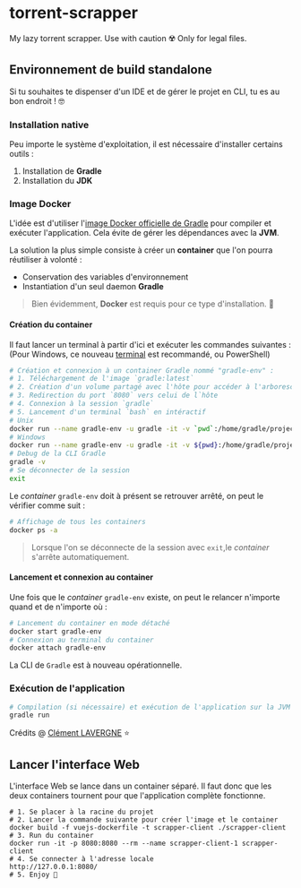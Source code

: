# torrent-scrapper
My lazy torrent scrapper. Use with caution ☢️ Only for legal files.

## Environnement de build standalone

Si tu souhaites te dispenser d'un IDE et de gérer le projet en CLI, tu es au bon endroit ! 🤓

### Installation native

Peu importe le système d'exploitation, il est nécessaire d'installer certains outils :

1. Installation de **Gradle**
2. Installation du **JDK**

### Image Docker

L'idée est d'utiliser l'[image Docker officielle de Gradle](https://hub.docker.com/_/gradle) pour compiler et exécuter l'application.
Cela évite de gérer les dépendances avec la **JVM**.

La solution la plus simple consiste à créer un **container** que l'on pourra réutiliser à volonté :

* Conservation des variables d'environnement
* Instantiation d'un seul daemon **Gradle**

> Bien évidemment, **Docker** est requis pour ce type d'installation. 🤠

#### Création du container

Il faut lancer un terminal à partir d'ici et exécuter les commandes suivantes :
(Pour Windows, ce nouveau [terminal](https://github.com/Microsoft/Terminal) est recommandé, ou PowerShell)

```bash
# Création et connexion à un container Gradle nommé "gradle-env" :
# 1. Téléchargement de l'image `gradle:latest`
# 2. Création d'un volume partagé avec l'hôte pour accéder à l'arborescence du projet
# 3. Redirection du port `8080` vers celui de l`hôte
# 4. Connexion à la session `gradle`
# 5. Lancement d'un terminal `bash` en intéractif
# Unix
docker run --name gradle-env -u gradle -it -v `pwd`:/home/gradle/project -w /home/gradle/project -p 8080:8080 gradle bash
# Windows
docker run --name gradle-env -u gradle -it -v ${pwd}:/home/gradle/project -w /home/gradle/project -p 8080:8080 gradle bash
# Debug de la CLI Gradle
gradle -v
# Se déconnecter de la session
exit
```

Le *container* `gradle-env` doit à présent se retrouver arrêté, on peut le vérifier comme suit :

```bash
# Affichage de tous les containers
docker ps -a
```

> Lorsque l'on se déconnecte de la session avec `exit`,le *container* s'arrête automatiquement.

#### Lancement et connexion au container

Une fois que le *container* `gradle-env` existe, on peut le relancer n'importe quand et de n'importe où :

```bash
# Lancement du container en mode détaché
docker start gradle-env
# Connexion au terminal du container
docker attach gradle-env
```

La CLI de `Gradle` est à nouveau opérationnelle.

### Exécution de l'application

```bash
# Compilation (si nécessaire) et exécution de l'application sur la JVM
gradle run
```

Crédits @ [Clément LAVERGNE](https://github.com/ClementLavergne) ⭐️

## Lancer l'interface Web

L'interface Web se lance dans un container séparé. Il faut donc que les deux containers tournent pour que l'application complète fonctionne.

```shell
# 1. Se placer à la racine du projet
# 2. Lancer la commande suivante pour créer l'image et le container
docker build -f vuejs-dockerfile -t scrapper-client ./scrapper-client
# 3. Run du container
docker run -it -p 8080:8080 --rm --name scrapper-client-1 scrapper-client
# 4. Se connecter à l'adresse locale
http://127.0.0.1:8080/
# 5. Enjoy 🤡
```
